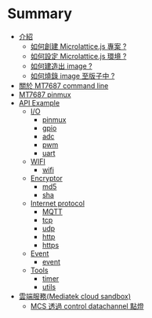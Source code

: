 # Summary
* [介紹](intro/README.md)
  * [如何創建 Microlattice.js 專案 ?](intro/README.md)
  * [如何設定 Microlattice.js 環境 ?]()
  * [如何建造出 image ?]()
  * [如何燒錄 image 至版子中 ?]()
* [關於 MT7687 command line]()
* [MT7687 pinmux]() 
* [API Example](api/README.md)
  * [I/O](api/ioREADME.md)
    * [pinmux](api/pinmux.md)
    * [gpio](api/gpio.md)
    * [adc](api/adc.md)
    * [pwm](api/pwm.md)
    * [uart](api/uart.md)
  * [WIFI](api/wifiREADME.md)
    * [wifi](api/wifi.md)
  * [Encryptor](api/encryptorREADME.md)
    * [md5](api/md5.md)
    * [sha](api/sha.md)
  * [Internet protocol](api/internetprotocolREADME.md)
    * [MQTT](api/mqtt.md)
    * [tcp](api/tcp.md)
    * [udp](api/udp.md)
    * [http](api/http.md)
    * [https](api/https.md)
  * [Event](api/eventREADME.md)
    * [event](api/event.md)
  * [Tools](api/toolsREADME.md)
    * [timer](api/timer.md)
    * [utils](api/utils.md)
* [雲端服務(Mediatek cloud sandbox)](cloud/README.md)
  * [MCS 透過 control datachannel 點燈]()